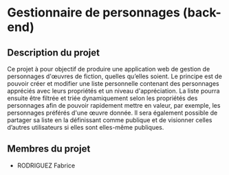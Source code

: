 # Gestionnaire de personnages (back-end)


## Description du projet

Ce projet à pour objectif de produire une application web de gestion de personnages d'œuvres de fiction, quelles qu’elles soient. Le principe est de pouvoir créer et modifier une liste personnelle contenant des personnages appréciés avec leurs propriétés et un niveau d'appréciation. La liste pourra ensuite être filtrée et triée dynamiquement selon les propriétés des personnages afin de pouvoir rapidement mettre en valeur, par exemple, les personnages préférés d'une œuvre donnée. Il sera également possible de partager sa liste en la définissant comme publique et de visionner celles d’autres utilisateurs si elles sont elles-même publiques.


## Membres du projet

- RODRIGUEZ Fabrice